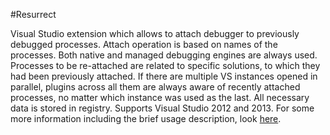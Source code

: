 #Resurrect

Visual Studio extension which allows to attach debugger to previously debugged processes. Attach operation is based on names of the processes. Both native and managed debugging engines are always used. Processes to be re-attached are related to specific solutions, to which they had been previously attached. If there are multiple VS instances opened in parallel, plugins across all them are always aware of recently attached processes, no matter which instance was used as the last. All necessary data is stored in registry. Supports Visual Studio 2012 and 2013. For some more information including the brief usage description, look [here](https://github.com/JaroslawWaliszko/Resurrect/blob/master/docs/resurrect_manual.pdf?raw=true).
